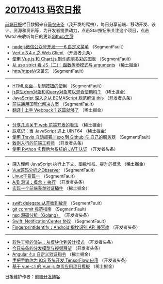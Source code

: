 # [20170413 码农日报](https://toutiao.qdkfweb.cn/date/2017/04/13)

[前端日报](https://qdkfweb.cn/c/news)栏目数据来自[码农头条](https://toutiao.qdkfweb.cn/)（我开发的爬虫），每日分享前端、移动开发、设计、资源和资讯等，为开发者提供动力，点击Star按钮来关注这个项目，点击Watch来收听每日的更新[Github主页](https://github.com/kujian/frontendDaily)
* [nodejs微信公众号开发——6.自定义菜单](https://toutiao.qdkfweb.cn/34500.html) （SegmentFault）
* [Vert.x 3.4.x 之 Web Client](https://toutiao.qdkfweb.cn/34522.html) （开发者头条）
* [使用 Vue.js 和 Chart.js 制作绚丽多彩的图表](https://toutiao.qdkfweb.cn/34491.html) （SegmentFault）
* [从 use strict 看 JS（二）：函数传参模式与 arguments](https://toutiao.qdkfweb.cn/34464.html) （稀土掘金）
* [http/https协议备忘](https://toutiao.qdkfweb.cn/34503.html) （SegmentFault）

***
* [HTML页面&#8212;复制按钮的使用](https://toutiao.qdkfweb.cn/34495.html) （SegmentFault）
* [js原生dom对象和jQuery对象可以混合使用吗？](https://toutiao.qdkfweb.cn/34468.html) （稀土掘金）
* [JavaScript 深入之从 ECMAScript 规范解读 this](https://toutiao.qdkfweb.cn/34528.html) （开发者头条）
* [前端通用国际化解决方案](https://toutiao.qdkfweb.cn/34507.html) （SegmentFault）
* [翻译 | 上手 Webpack ? 这篇就够了](https://toutiao.qdkfweb.cn/34469.html) （稀土掘金）

***
* [分享几点关于 web 前端开发的看法](https://toutiao.qdkfweb.cn/34470.html) （稀土掘金）
* [踩坑记：当 JavaScript 遇上 UINT64](https://toutiao.qdkfweb.cn/34471.html) （稀土掘金）
* [使用 Travis 自动部署 Hexo 到 Github 与 自己的服务器](https://toutiao.qdkfweb.cn/34489.html) （SegmentFault）
* [致刚入行的前端工程师](https://toutiao.qdkfweb.cn/34512.html) （开发者头条）
* [使用 Python 实现后台系统的 JWT 认证](https://toutiao.qdkfweb.cn/34513.html) （开发者头条）

***
* [深入理解 JavaScript 执行上下文、函数堆栈、提升的概念](https://toutiao.qdkfweb.cn/34466.html) （稀土掘金）
* [Vue源码分析之Observer](https://toutiao.qdkfweb.cn/34494.html) （SegmentFault）
* [Linux干货篇一](https://toutiao.qdkfweb.cn/34498.html) （SegmentFault）
* [A/B 测试：概念 ≠ 执行](https://toutiao.qdkfweb.cn/34530.html) （开发者头条）
* [实现一个前端表单验证插件](https://toutiao.qdkfweb.cn/34460.html) （稀土掘金）

***
* [swift delegate 从开始到放弃](https://toutiao.qdkfweb.cn/34499.html) （SegmentFault）
* [git commit 规范指南](https://toutiao.qdkfweb.cn/34490.html) （SegmentFault）
* [nsq 源码分析（Golang）](https://toutiao.qdkfweb.cn/34523.html) （开发者头条）
* [Swift: NotificationCenter 协议](https://toutiao.qdkfweb.cn/34502.html) （SegmentFault）
* [FingerprintIdentify：Android 指纹识别 API 兼容库](https://toutiao.qdkfweb.cn/34527.html) （开发者头条）

***
* [软件工程的演进：从模块化到设计模式](https://toutiao.qdkfweb.cn/34529.html) （开发者头条）
* [今日头条的分发模型与视频展望](https://toutiao.qdkfweb.cn/34531.html) （开发者头条）
* [Angular 4.x 自定义验证指令](https://toutiao.qdkfweb.cn/34461.html) （稀土掘金）
* [手把手教你为 iOS 系统开发 TensorFlow 应用](https://toutiao.qdkfweb.cn/34521.html) （开发者头条）
* [基于 vue-cli 的 Vue js 单页应用项目模板](https://toutiao.qdkfweb.cn/34462.html) （稀土掘金）

日报维护作者：[前端开发博客](https://qdkfweb.cn/) 